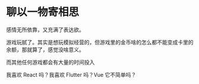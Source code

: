 # 聊以一物寄相思

感情无所依靠，又充满了表达欲。

游戏玩腻了。其实是想玩模拟经营的，但游戏里的金币啥的怎么都不能变成卡里的余额，那就算了，感觉没啥意义。

而其他任何游戏都会有大量的时间投入

我喜欢 React 吗？我喜欢 Flutter 吗？Vue 它不简单吗？
